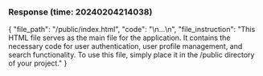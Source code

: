 ### Response (time: 20240204214038)

{
  "file_path": "/public/index.html",
  "code": "<!-- HTML code for user authentication, user profile management, and search functionality -->\n...\n",
  "file_instruction": "This HTML file serves as the main file for the application. It contains the necessary code for user authentication, user profile management, and search functionality. To use this file, simply place it in the /public directory of your project."
}
